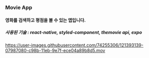 ### Movie App

#### 영화를 검색하고 평점을 볼 수 있는 앱입니다.

##### 사용된 기술 : react-native, styled-component, themovie api, expo

https://user-images.githubusercontent.com/74255306/121393139-07987080-c98b-11eb-9e7f-ece04a89b8d5.mov

